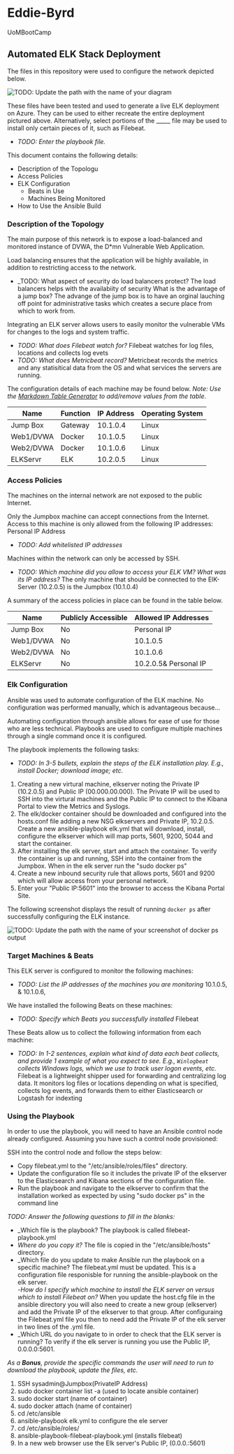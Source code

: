 # Eddie-Byrd
UoMBootCamp
## Automated ELK Stack Deployment

The files in this repository were used to configure the network depicted below.

![TODO: Update the path with the name of your diagram](Images/diagram_filename.png)

These files have been tested and used to generate a live ELK deployment on Azure. They can be used to either recreate the entire deployment pictured above. Alternatively, select portions of the _____ file may be used to install only certain pieces of it, such as Filebeat.

  - _TODO: Enter the playbook file._

This document contains the following details:
- Description of the Topologu
- Access Policies
- ELK Configuration
  - Beats in Use
  - Machines Being Monitored
- How to Use the Ansible Build


### Description of the Topology

The main purpose of this network is to expose a load-balanced and monitored instance of DVWA, the D*mn Vulnerable Web Application.

Load balancing ensures that the application will be highly available, in addition to restricting access to the network.
- _TODO: What aspect of security do load balancers protect?
    The load balancers helps with the availabiity of security
 What is the advantage of a jump box?
    The advange of the jump box is to have an orginal lauching off point for administrative tasks which creates a secure place from which to work from. 

Integrating an ELK server allows users to easily monitor the vulnerable VMs for changes to the logs and system traffic.
- _TODO: What does Filebeat watch for?_
    Filebeat watches for log files, locations and collects log evets
- _TODO: What does Metricbeat record?_
    Metricbeat records the metrics and any statisitical data from the OS and what services the servers are running. 

The configuration details of each machine may be found below.
_Note: Use the [Markdown Table Generator](http://www.tablesgenerator.com/markdown_tables) to add/remove values from the table_.

| Name     | Function | IP Address | Operating System |
|----------|----------|------------|------------------|
| Jump Box | Gateway  | 10.1.0.4   | Linux            |        
| Web1/DVWA| Docker   | 10.1.0.5   | Linux            |
| Web2/DVWA| Docker   | 10.1.0.6   | Linux            |
| ELKServr | ELK      | 10.2.0.5   | Linux            |

### Access Policies

The machines on the internal network are not exposed to the public Internet. 

Only the Jumpbox machine can accept connections from the Internet. Access to this machine is only allowed from the following IP addresses: Personal IP Address 
- _TODO: Add whitelisted IP addresses_

Machines within the network can only be accessed by SSH.
- _TODO: Which machine did you allow to access your ELK VM? What was its IP address?_
    The only machine that should be connected to the ElK-Server (10.2.0.5) is the Jumpbox (10.1.0.4)

A summary of the access policies in place can be found in the table below.

| Name     | Publicly Accessible | Allowed IP Addresses |
|----------|---------------------|----------------------|
| Jump Box |     No              | Personal IP| 
| Web1/DVWA|     No              | 10.1.0.5             |
| Web2/DVWA|     No              | 10.1.0.6             |
| ELKServr |     No              | 10.2.0.5& Personal IP|
### Elk Configuration

Ansible was used to automate configuration of the ELK machine. No configuration was performed manually, which is advantageous because...

Automating configuration through ansible allows for ease of use for those who are less technical. Playbooks are used to configure multiple machines through a single command once it is configured. 

The playbook implements the following tasks:
- _TODO: In 3-5 bullets, explain the steps of the ELK installation play. E.g., install Docker; download image; etc._
1. Creating a new virtural machine, elkserver noting the Private IP (10.2.0.5) and Public IP (00.000.00.000). The Private IP will be used to SSH into the virtural machines and the Public IP to connect to the Kibana Portal to view the Metrics and Syslogs.
2. The elk/docker container should be downloaded and configured into the hosts.conf file adding a new NSG elkservers and Private IP, 10.2.0.5. Create a new ansible-playbook elk.yml that will download, install, configure the elkserver which will map ports, 5601, 9200, 5044 and start the container.
3. After installing the elk server, start and attach the container. To verify the container is up and running, SSH into the container from the Jumpbox.  When in the elk server run the "sudo docker ps"
4. Create a new inbound security rule that allows ports, 5601 and 9200 which will allow access from your personal network. 
5. Enter your "Public IP:5601" into the browser to access the Kibana Portal Site.   


The following screenshot displays the result of running `docker ps` after successfully configuring the ELK instance.

![TODO: Update the path with the name of your screenshot of docker ps output](Images/docker_ps_output.png)

### Target Machines & Beats
This ELK server is configured to monitor the following machines:
- _TODO: List the IP addresses of the machines you are monitoring_
  10.1.0.5, & 10.1.0.6,

We have installed the following Beats on these machines:
- _TODO: Specify which Beats you successfully installed_
  Filebeat 

These Beats allow us to collect the following information from each machine:
- _TODO: In 1-2 sentences, explain what kind of data each beat collects, and provide 1 example of what you expect to see. E.g., `Winlogbeat` collects Windows logs, which we use to track user logon events, etc._
Filebeat is a lightweight shipper used for forwarding and centralizing log data. It monitors log files or locations depending on what is specified, collects log events, and forwards them to either Elasticsearch or Logstash for indexting


### Using the Playbook
In order to use the playbook, you will need to have an Ansible control node already configured. Assuming you have such a control node provisioned: 

SSH into the control node and follow the steps below:
- Copy filebeat.yml to the "/etc/ansible/roles/files" directory.
- Update the configuration file so it includes the private IP of the elkserver to the Elasticsearch and Kibana sections of the configuration file.
- Run the playbook and navigate to the elkserver to confirm that the installation worked as expected by using "sudo docker ps" in the command line

_TODO: Answer the following questions to fill in the blanks:_
- _Which file is the playbook?
  The playbook is called filebeat-playbook.yml
- _Where do you copy it?_
  The file is copied in the "/etc/ansible/hosts" directory. 
- _Which file do you update to make Ansible run the playbook on a specific machine? 
  The filebeat.yml must be updated. This is a configuration file responisble for running the ansible-playbook on the elk server.   
-_How do I specify which machine to install the ELK server on versus which to install Filebeat on?_
  When you update the host.cfg file in the ansible directory you will also need to create a new group (elkserver) and add the Private IP of the elkserver to that group. After configuraing the Filebeat.yml file you then to need add the Private IP of the elk server in two lines of the .yml file. 
- _Which URL do you navigate to in order to check that the ELK server is running?
  To verify if the elk server is running you use the Public IP, 0.0.0.0:5601. 

_As a **Bonus**, provide the specific commands the user will need to run to download the playbook, update the files, etc._
 1. SSH sysadmin@Jumpbox(PrivateIP Address)
 2. sudo docker container list -a (used to locate ansible container)
 3. sudo docker start (name of container)
 4. sudo docker attach (name of container)
 5. cd /etc/ansible
 6. ansible-playbook elk.yml to configure the ele server 
 5. cd /etc/ansible/roles/
 6. ansible-playbook-filebeat-playbook.yml (installs filebeat)
 7. In a new web browser use the Elk server's Public IP, (0.0.0.:5601)
